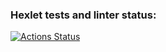 ### Hexlet tests and linter status:
[![Actions Status](https://github.com/jjsttk/java-project-78/actions/workflows/hexlet-check.yml/badge.svg)](https://github.com/jjsttk/java-project-78/actions)